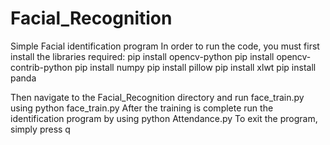 # Facial_Recognition

Simple Facial identification program 
In order to run the code, you must first install the libraries required:
pip install opencv-python
pip install opencv-contrib-python
pip install numpy
pip install pillow
pip install xlwt
pip install panda

Then navigate to the Facial_Recognition directory and run face_train.py using python face_train.py
After the training is complete run the identification program by using python Attendance.py
To exit the program, simply press q

